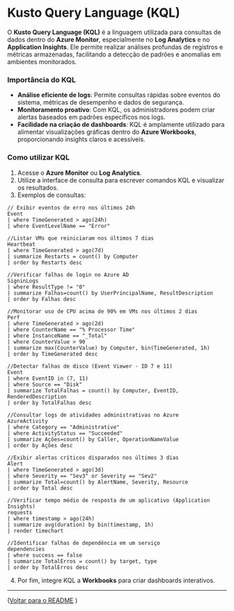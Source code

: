 # Kusto Query Language (KQL)

O **Kusto Query Language (KQL)** é a linguagem utilizada para consultas de dados dentro do **Azure Monitor**, especialmente no **Log Analytics** e no **Application Insights**. Ele permite realizar análises profundas de registros e métricas armazenadas, facilitando a detecção de padrões e anomalias em ambientes monitorados.

### Importância do KQL

- **Análise eficiente de logs**: Permite consultas rápidas sobre eventos do sistema, métricas de desempenho e dados de segurança.
- **Monitoramento proativo**: Com KQL, os administradores podem criar alertas baseados em padrões específicos nos logs.
- **Facilidade na criação de dashboards**: KQL é amplamente utilizado para alimentar visualizações gráficas dentro do **Azure Workbooks**, proporcionando insights claros e acessíveis.

### Como utilizar KQL

1. Acesse o **Azure Monitor** ou **Log Analytics**.
2. Utilize a interface de consulta para escrever comandos KQL e visualizar os resultados.
3. Exemplos de consultas:

```kql
// Exibir eventos de erro nos últimos 24h
Event 
| where TimeGenerated > ago(24h) 
| where EventLevelName == "Error"
```

```kql
//Listar VMs que reiniciaram nos últimos 7 dias
Heartbeat
| where TimeGenerated > ago(7d)
| summarize Restarts = count() by Computer
| order by Restarts desc
```

```kql
//Verificar falhas de login no Azure AD
SigninLogs
| where ResultType != "0"
| summarize Falhas=count() by UserPrincipalName, ResultDescription
| order by Falhas desc
```

```kql
//Monitorar uso de CPU acima de 90% em VMs nos últimos 2 dias
Perf
| where TimeGenerated > ago(2d)
| where CounterName == "% Processor Time"
| where InstanceName == "_Total"
| where CounterValue > 90
| summarize max(CounterValue) by Computer, bin(TimeGenerated, 1h)
| order by TimeGenerated desc
```

```kql
//Detectar falhas de disco (Event Viewer - ID 7 e 11)
Event
| where EventID in (7, 11)
| where Source == "Disk"
| summarize TotalFalhas = count() by Computer, EventID, RenderedDescription
| order by TotalFalhas desc
```

```kql
//Consultar logs de atividades administrativas no Azure
AzureActivity
| where Category == "Administrative"
| where ActivityStatus == "Succeeded"
| summarize Ações=count() by Caller, OperationNameValue
| order by Ações desc
```

```kql
//Exibir alertas críticos disparados nos últimos 3 dias
Alert
| where TimeGenerated > ago(3d)
| where Severity == "Sev3" or Severity == "Sev2"
| summarize Total=count() by AlertName, Severity, Resource
| order by Total desc
```

```kql
//Verificar tempo médio de resposta de um aplicativo (Application Insights)
requests
| where timestamp > ago(24h)
| summarize avg(duration) by bin(timestamp, 1h)
| render timechart
```

```kql
//Identificar falhas de dependência em um serviço
dependencies
| where success == false
| summarize TotalErros = count() by target, type
| order by TotalErros desc
```

4. Por fim, integre KQL a **Workbooks** para criar dashboards interativos.

---
([Voltar para o README](https://github.com/jardelsantos78/desafio-az-104-monitoramento/tree/main)
)
